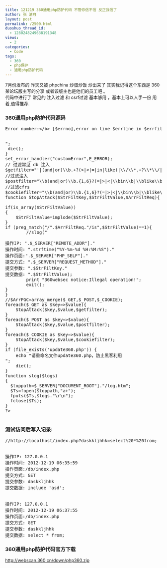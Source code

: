 ```yaml
---
title: 121219 360通用php防护代码 不管你信不信 反正我信了
author: 张 清月
layout: post
permalink: /2500.html
duoshuo_thread_id:
  - 1280248249638191348
views:
  - 2
categories:
  - Code
tags:
  - 360
  - php保护
  - 通用php防护代码
---
```

7月份发布的 昨天又被 phpchina 炒蛋炒饭 炒出来了 其实我记得这个东西是 360某论坛版主写的分享 或者该版主也是他们的员工吧 。  
代码中进行了 常见的 注入过滤 和 csrf过滤 基本够用 ，基本上可以人手一份 用着,值得推荐.

### 360通用php防护代码源码

<pre lang="php"><?php

//Code By Safe3 
function customError($errno, $errstr, $errfile, $errline)
{ 
 echo "<b>Error number:&lt;/b> [$errno],error on line $errline in $errfile

<br />";
 die();
}
set_error_handler("customError",E_ERROR);
// 过滤常见 db 注入
$getfilter="'|(and|or)\\b.+?(>|&lt;|=|in|like)|\\/\\*.+?\\*\\/|&lt;\\s*script\\b|\\bEXEC\\b|UNION.+?SELECT|UPDATE.+?SET|INSERT\\s+INTO.+?VALUES|(SELECT|DELETE).+?FROM|(CREATE|ALTER|DROP|TRUNCATE)\\s+(TABLE|DATABASE)";
//过滤注入 
$postfilter="\\b(and|or)\\b.{1,6}?(=|>|&lt;|\\bin\\b|\\blike\\b)|\\/\\*.+?\\*\\/|&lt;\\s*script\\b|\\bEXEC\\b|UNION.+?SELECT|UPDATE.+?SET|INSERT\\s+INTO.+?VALUES|(SELECT|DELETE).+?FROM|(CREATE|ALTER|DROP|TRUNCATE)\\s+(TABLE|DATABASE)";
//过滤cfrs
$cookiefilter="\\b(and|or)\\b.{1,6}?(=|>|&lt;|\\bin\\b|\\blike\\b)|\\/\\*.+?\\*\\/|&lt;\\s*script\\b|\\bEXEC\\b|UNION.+?SELECT|UPDATE.+?SET|INSERT\\s+INTO.+?VALUES|(SELECT|DELETE).+?FROM|(CREATE|ALTER|DROP|TRUNCATE)\\s+(TABLE|DATABASE)";
function StopAttack($StrFiltKey,$StrFiltValue,$ArrFiltReq){  

if(is_array($StrFiltValue))
{
    $StrFiltValue=implode($StrFiltValue);
}  
if (preg_match("/".$ArrFiltReq."/is",$StrFiltValue)==1){   
        //slog("<br /><br />操作IP: ".$_SERVER["REMOTE_ADDR"]."<br />操作时间: ".strftime("%Y-%m-%d %H:%M:%S")."<br />操作页面:".$_SERVER["PHP_SELF"]."<br />提交方式: ".$_SERVER["REQUEST_METHOD"]."<br />提交参数: ".$StrFiltKey."<br />提交数据: ".$StrFiltValue);
        print "360websec notice:Illegal operation!";
        exit();
}      
}  
//$ArrPGC=array_merge($_GET,$_POST,$_COOKIE);
foreach($_GET as $key=>$value){ 
	StopAttack($key,$value,$getfilter);
}
foreach($_POST as $key=>$value){ 
	StopAttack($key,$value,$postfilter);
}
foreach($_COOKIE as $key=>$value){ 
	StopAttack($key,$value,$cookiefilter);
}
if (file_exists('update360.php')) {
	echo "请重命名文件update360.php，防止黑客利用<br />";
    die();
}
function slog($logs)
{
  $toppath=$_SERVER["DOCUMENT_ROOT"]."/log.htm";
  $Ts=fopen($toppath,"a+");
  fputs($Ts,$logs."\r\n");
  fclose($Ts);
}
?>

</pre>

### 测试访问后写入记录:

<pre lang="html">//http://localhost/index.php?daskkljhhk=select%20*%20from;
<br /><br />操作IP: 127.0.0.1<br />操作时间: 2012-12-19 06:35:59<br />操作页面:/db/index.php<br />提交方式: GET<br />提交参数: daskkljhhk<br />提交数据: include 'asd';
<br /><br />操作IP: 127.0.0.1<br />操作时间: 2012-12-19 06:37:55<br />操作页面:/db/index.php<br />提交方式: GET<br />提交参数: daskkljhhk<br />提交数据: select * from;
</pre>

### 360通用php防护代码官方下载

http://webscan.360.cn/down/php360.zip